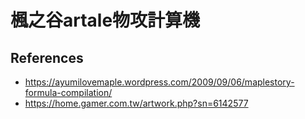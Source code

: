 # 楓之谷artale物攻計算機

## References

- https://ayumilovemaple.wordpress.com/2009/09/06/maplestory-formula-compilation/
- https://home.gamer.com.tw/artwork.php?sn=6142577

